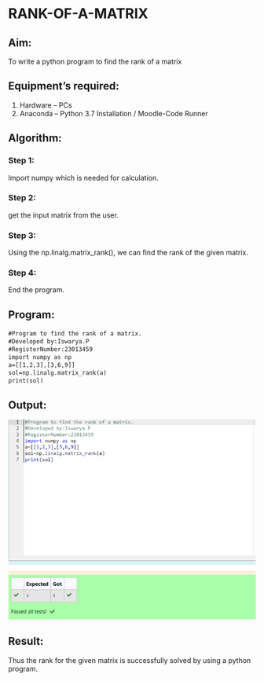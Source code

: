 # RANK-OF-A-MATRIX
## Aim:
To write a python program to find the rank of a matrix
## Equipment’s required:
1. 	Hardware – PCs
2. 	Anaconda – Python 3.7 Installation / Moodle-Code Runner
## Algorithm:
### Step 1: 
Import numpy which is needed for calculation.
### Step 2: 
get the input matrix from the user.
### Step 3:
 Using the np.linalg.matrix_rank(), we can find the rank of the given matrix.
### Step 4: 
End the program.
## Program:
```
#Program to find the rank of a matrix.
#Developed by:Iswarya.P
#RegisterNumber:23013459
import numpy as np
a=[[1,2,3],[3,6,9]]
sol=np.linalg.matrix_rank(a)
print(sol)
```
## Output:
![Alt text](rank-1.png)

## Result:
Thus the rank for the given matrix is successfully solved by  using a python program.

